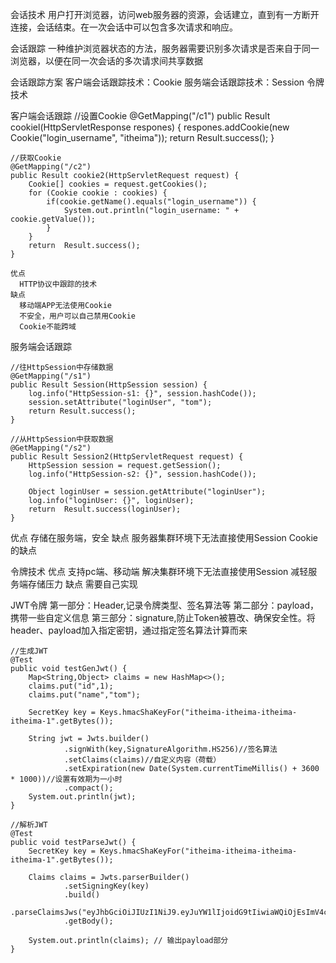 会话技术
用户打开浏览器，访问web服务器的资源，会话建立，直到有一方断开连接，会话结束。在一次会话中可以包含多次请求和响应。

会话跟踪
一种维护浏览器状态的方法，服务器需要识别多次请求是否来自于同一浏览器，以便在同一次会话的多次请求间共享数据

会话跟踪方案
  客户端会话跟踪技术：Cookie
  服务端会话跟踪技术：Session
  令牌技术

客户端会话跟踪
    //设置Cookie
    @GetMapping("/c1")
    public Result cookiel(HttpServletResponse respones) {
        respones.addCookie(new Cookie("login_username", "itheima"));
        return Result.success();
    }

    //获取Cookie
    @GetMapping("/c2")
    public Result cookie2(HttpServletRequest request) {
        Cookie[] cookies = request.getCookies();
        for (Cookie cookie : cookies) {
            if(cookie.getName().equals("login_username")) {
                System.out.println("login_username: " + cookie.getValue());
            }
        }
        return  Result.success();
    }

    优点
      HTTP协议中跟踪的技术
    缺点
      移动端APP无法使用Cookie
      不安全，用户可以自己禁用Cookie
      Cookie不能跨域


服务端会话跟踪

    //往HttpSession中存储数据
    @GetMapping("/s1")
    public Result Session(HttpSession session) {
        log.info("HttpSession-s1: {}", session.hashCode());
        session.setAttribute("loginUser", "tom");
        return Result.success();
    }

    //从HttpSession中获取数据
    @GetMapping("/s2")
    public Result Session2(HttpServletRequest request) {
        HttpSession session = request.getSession();
        log.info("HttpSession-s2: {}", session.hashCode());

        Object loginUser = session.getAttribute("loginUser");
        log.info("loginUser: {}", loginUser);
        return  Result.success(loginUser);
    }

优点
      存储在服务端，安全
缺点
      服务器集群环境下无法直接使用Session
      Cookie的缺点

令牌技术
  优点
      支持pc端、移动端
      解决集群环境下无法直接使用Session
      减轻服务端存储压力
  缺点
      需要自己实现

JWT令牌
  第一部分：Header,记录令牌类型、签名算法等
  第二部分：payload，携带一些自定义信息
  第三部分：signature,防止Token被篡改、确保安全性。将header、payload加入指定密钥，通过指定签名算法计算而来

    //生成JWT
    @Test
    public void testGenJwt() {
        Map<String,Object> claims = new HashMap<>();
        claims.put("id",1);
        claims.put("name","tom");

        SecretKey key = Keys.hmacShaKeyFor("itheima-itheima-itheima-itheima-1".getBytes());

        String jwt = Jwts.builder()
                .signWith(key,SignatureAlgorithm.HS256)//签名算法
                .setClaims(claims)//自定义内容（荷载）
                .setExpiration(new Date(System.currentTimeMillis() + 3600 * 1000))//设置有效期为一小时
                .compact();
        System.out.println(jwt);
    }

    //解析JWT
    @Test
    public void testParseJwt() {
        SecretKey key = Keys.hmacShaKeyFor("itheima-itheima-itheima-itheima-1".getBytes());

        Claims claims = Jwts.parserBuilder()
                .setSigningKey(key)
                .build()
            .parseClaimsJws("eyJhbGciOiJIUzI1NiJ9.eyJuYW1lIjoidG9tIiwiaWQiOjEsImV4cCI6MTc1MzcxNzg4OX0.gBDirvzvXtCopCUIgJDBAbXpbsj8YYXloSdbJZGZKhQ")
                .getBody();

        System.out.println(claims); // 输出payload部分
    }
  
